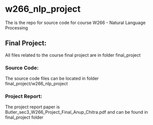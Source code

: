 # w266_nlp_project
The is the repo for source code for course W266 - Natural Language Processing

## Final Project:
All files related to the course final project are in folder final_project

### Source Code:
The source code files can be located in folder final_project/w266_nlp_project

### Project Report:
The project report paper is Butler_sec3_W266_Project_Final_Anup_Chitra.pdf and can be found in final_project folder 
